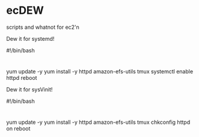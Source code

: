 # ecDEW
scripts and whatnot for ec2'n

Dew it for systemd!

#!/bin/bash
#
yum update -y
yum install -y httpd amazon-efs-utils tmux
systemctl enable httpd
reboot

Dew it for sysVinit!

#!/bin/bash
#
yum update -y
yum install -y httpd amazon-efs-utils tmux
chkconfig httpd on
reboot
